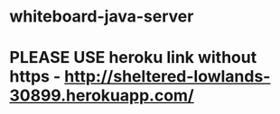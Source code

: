 # whiteboard-java-server

# PLEASE USE heroku link without https - http://sheltered-lowlands-30899.herokuapp.com/
